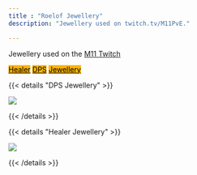 ```yaml
---
title : "Roelof Jewellery"
description: "Jewellery used on twitch.tv/M11PvE."

---
```

Jewellery used on the <a href="https://twitch.tv/M11PvE" target="_blank">M11 Twitch</a>


 <a class="btn btn-primary btn-lg px-4 mb-2" style="color:black;background-color:#fdb402;" href="/roelof/heals"
        role="button">Healer</a>
 <a class="btn btn-primary btn-lg px-4 mb-2" style="color:black;background-color:#fdb402;" href="/roelof/dps"
        role="button">DPS</a>
 <a class="btn btn-primary btn-lg px-4 mb-2" style="color:black;background-color:#fdb402;" href="/roelof/jewellery"
        role="button">Jewellery</a>

{{< details "DPS Jewellery" >}}

<a href="/images/builds/roelof/dpsjewellery.png/" target="_blank"><img src="/images/builds/roelof/dpsjewellery.png/"></a>
    
{{< /details >}}

{{< details "Healer Jewellery" >}}

<a href="/images/builds/roelof/healjewellery.png/" target="_blank"><img src="/images/builds/roelof/healjewellery.png/"></a>
    
{{< /details >}}